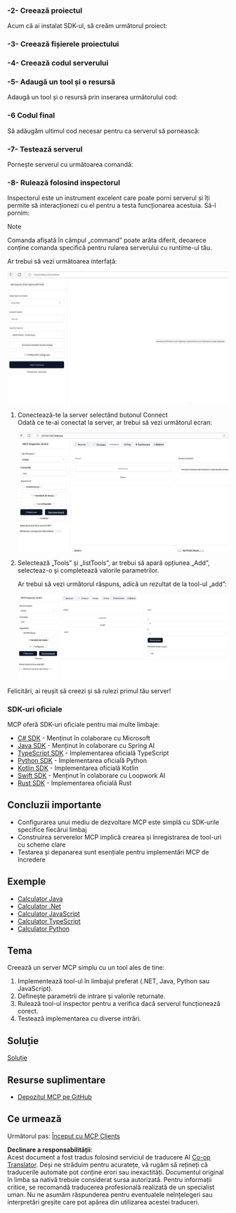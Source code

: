 <!--
CO_OP_TRANSLATOR_METADATA:
{
  "original_hash": "d730cbe43a8efc148677fdbc849a7d5e",
  "translation_date": "2025-06-02T17:08:25+00:00",
  "source_file": "03-GettingStarted/01-first-server/README.md",
  "language_code": "ro"
}
-->
### -2- Creează proiectul

Acum că ai instalat SDK-ul, să creăm următorul proiect:

### -3- Creează fișierele proiectului

### -4- Creează codul serverului

### -5- Adaugă un tool și o resursă

Adaugă un tool și o resursă prin inserarea următorului cod:

### -6 Codul final

Să adăugăm ultimul cod necesar pentru ca serverul să pornească:

### -7- Testează serverul

Pornește serverul cu următoarea comandă:

### -8- Rulează folosind inspectorul

Inspectorul este un instrument excelent care poate porni serverul și îți permite să interacționezi cu el pentru a testa funcționarea acestuia. Să-l pornim:

> [!NOTE]
> Comanda afișată în câmpul „command” poate arăta diferit, deoarece conține comanda specifică pentru rularea serverului cu runtime-ul tău.

Ar trebui să vezi următoarea interfață:

![Connect](../../../../translated_images/connect.141db0b2bd05f096fb1dd91273771fd8b2469d6507656c3b0c9df4b3c5473929.ro.png)

1. Conectează-te la server selectând butonul Connect  
   Odată ce te-ai conectat la server, ar trebui să vezi următorul ecran:

   ![Connected](../../../../translated_images/connected.73d1e042c24075d386cacdd4ee7cd748c16364c277d814e646ff2f7b5eefde85.ro.png)

2. Selectează „Tools” și „listTools”, ar trebui să apară opțiunea „Add”, selecteaz-o și completează valorile parametrilor.

   Ar trebui să vezi următorul răspuns, adică un rezultat de la tool-ul „add”:

   ![Result of running add](../../../../translated_images/ran-tool.a5a6ee878c1369ec1e379b81053395252a441799dbf23416c36ddf288faf8249.ro.png)

Felicitări, ai reușit să creezi și să rulezi primul tău server!

### SDK-uri oficiale

MCP oferă SDK-uri oficiale pentru mai multe limbaje:
- [C# SDK](https://github.com/modelcontextprotocol/csharp-sdk) - Menținut în colaborare cu Microsoft
- [Java SDK](https://github.com/modelcontextprotocol/java-sdk) - Menținut în colaborare cu Spring AI
- [TypeScript SDK](https://github.com/modelcontextprotocol/typescript-sdk) - Implementarea oficială TypeScript
- [Python SDK](https://github.com/modelcontextprotocol/python-sdk) - Implementarea oficială Python
- [Kotlin SDK](https://github.com/modelcontextprotocol/kotlin-sdk) - Implementarea oficială Kotlin
- [Swift SDK](https://github.com/modelcontextprotocol/swift-sdk) - Menținut în colaborare cu Loopwork AI
- [Rust SDK](https://github.com/modelcontextprotocol/rust-sdk) - Implementarea oficială Rust

## Concluzii importante

- Configurarea unui mediu de dezvoltare MCP este simplă cu SDK-urile specifice fiecărui limbaj
- Construirea serverelor MCP implică crearea și înregistrarea de tool-uri cu scheme clare
- Testarea și depanarea sunt esențiale pentru implementări MCP de încredere

## Exemple

- [Calculator Java](../samples/java/calculator/README.md)
- [Calculator .Net](../../../../03-GettingStarted/samples/csharp)
- [Calculator JavaScript](../samples/javascript/README.md)
- [Calculator TypeScript](../samples/typescript/README.md)
- [Calculator Python](../../../../03-GettingStarted/samples/python)

## Tema

Creează un server MCP simplu cu un tool ales de tine:  
1. Implementează tool-ul în limbajul preferat (.NET, Java, Python sau JavaScript).  
2. Definește parametrii de intrare și valorile returnate.  
3. Rulează tool-ul inspector pentru a verifica dacă serverul funcționează corect.  
4. Testează implementarea cu diverse intrări.

## Soluție

[Soluție](./solution/README.md)

## Resurse suplimentare

- [Depozitul MCP pe GitHub](https://github.com/microsoft/mcp-for-beginners)

## Ce urmează

Următorul pas: [Început cu MCP Clients](/03-GettingStarted/02-client/README.md)

**Declinare a responsabilității**:  
Acest document a fost tradus folosind serviciul de traducere AI [Co-op Translator](https://github.com/Azure/co-op-translator). Deși ne străduim pentru acuratețe, vă rugăm să rețineți că traducerile automate pot conține erori sau inexactități. Documentul original în limba sa nativă trebuie considerat sursa autorizată. Pentru informații critice, se recomandă traducerea profesională realizată de un specialist uman. Nu ne asumăm răspunderea pentru eventualele neînțelegeri sau interpretări greșite care pot apărea din utilizarea acestei traduceri.